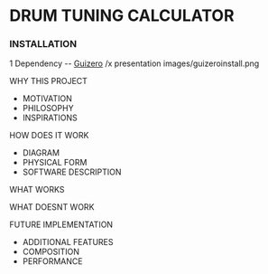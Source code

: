 # DRUM TUNING CALCULATOR

### INSTALLATION
1 Dependency -- [Guizero](https://lawsie.github.io/guizero/)
/x presentation images/guizeroinstall.png




WHY THIS PROJECT
- MOTIVATION
- PHILOSOPHY
- INSPIRATIONS

HOW DOES IT WORK
- DIAGRAM
- PHYSICAL FORM
- SOFTWARE DESCRIPTION

WHAT WORKS

WHAT DOESNT WORK

FUTURE IMPLEMENTATION
- ADDITIONAL FEATURES
- COMPOSITION
- PERFORMANCE
